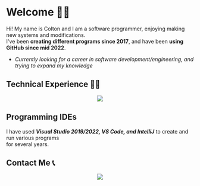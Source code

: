 # Welcome 👋🏻

Hi! My name is Colton and I am a software programmer, enjoying making new systems and modifications.<br> I've been **creating different programs since 2017**, and have been **using GitHub since mid 2022**.

- *Currently looking for a career in software development/engineering, and trying to expand my knowledge*

## Technical Experience 👨‍💻

<p align="center">
  <a href="https://skillicons.dev">
    <img src="https://skillicons.dev/icons?i=cs,c,py,sqlite,cpp,dotnet,git,github,unity,java,markdown,blender,html&perline=15" />
  </a>
</p>

## Programming IDEs
I have used <i><b>Visual Studio 2019/2022, VS Code, and IntelliJ</b></i> to create and run various programs<br> for several years.

## Contact Me 📞
<p align="center">
  <a href="https://skillicons.dev">
    <a href="https://www.linkedin.com/in/colton-higgins-a62b04227"><img src="https://skillicons.dev/icons?i=linkedin" />
  </a>
</p>
